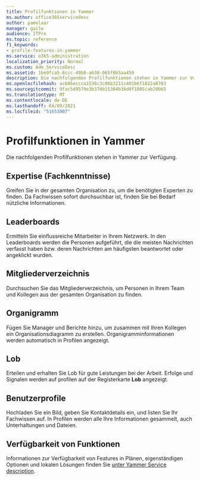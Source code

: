 ```yaml
---
title: Profilfunktionen in Yammer
ms.author: office365servicedesc
author: pamelaar
manager: gailw
audience: ITPro
ms.topic: reference
f1_keywords:
- profile-features-in-yammer
ms.service: o365-administration
localization_priority: Normal
ms.custom: Adm_ServiceDesc
ms.assetid: 1be9fca5-8ccc-49b8-a638-065f0b5aa450
description: Die nachfolgenden Profilfunktionen stehen in Yammer zur Verfügung.
ms.openlocfilehash: ac686eccca1536c3c06b3211c401b6f1822a8703
ms.sourcegitcommit: 9fac5d9579e3b370b15384b36d0f1805cab20065
ms.translationtype: MT
ms.contentlocale: de-DE
ms.lasthandoff: 04/09/2021
ms.locfileid: "51653007"
---
```

# <a name="profile-features-in-yammer"></a>Profilfunktionen in Yammer

Die nachfolgenden Profilfunktionen stehen in Yammer zur Verfügung.
 
## <a name="expertise"></a>Expertise (Fachkenntnisse)

Greifen Sie in der gesamten Organisation zu, um die benötigten Experten zu finden. Da Fachwissen sofort durchsuchbar ist, finden Sie bei Bedarf nützliche Informationen.

## <a name="leaderboards"></a>Leaderboards

Ermitteln Sie einflussreiche Mitarbeiter in Ihrem Netzwerk. In den Leaderboards werden die Personen aufgeführt, die die meisten Nachrichten verfasst haben bzw. deren Nachrichten am häufigsten beantwortet oder angeklickt wurden.

## <a name="member-directory"></a>Mitgliederverzeichnis

Durchsuchen Sie das Mitgliederverzeichnis, um Personen in Ihrem Team und Kollegen aus der gesamten Organisation zu finden.
  
## <a name="org-chart"></a>Organigramm

Fügen Sie Manager und Berichte hinzu, um zusammen mit Ihren Kollegen ein Organisationsdiagramm zu erstellen. Organigramminformationen werden automatisch in Profilen angezeigt.
  
## <a name="praise"></a>Lob

Erteilen und erhalten Sie Lob für gute Leistungen bei der Arbeit. Erfolge und Signalen werden auf profilen auf der Registerkarte **Lob** angezeigt.
 
## <a name="user-profiles"></a>Benutzerprofile

Hochladen Sie ein Bild, geben Sie Kontaktdetails ein, und listen Sie Ihr Fachwissen auf. In Profilen werden alle Ihre Informationen gesammelt, auch Unterhaltungen und Dateien.
  
## <a name="feature-availability"></a>Verfügbarkeit von Funktionen

Informationen zur Verfügbarkeit von Features in Plänen, eigenständigen Optionen und lokalen Lösungen finden Sie [unter Yammer Service description](yammer-service-description.md).
  

